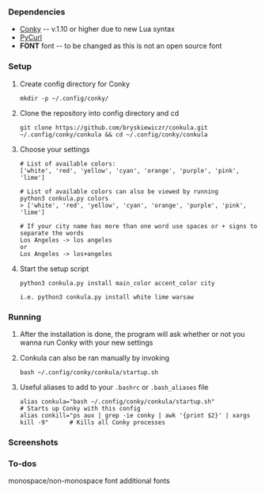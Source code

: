 ### Dependencies

- [Conky](https://github.com/brndnmtthws/conky) -- v.1.10 or higher due to new Lua syntax
- [PyCurl](http://pycurl.io/)
- __FONT__ font -- to be changed as this is not an open source font

### Setup

1. Create config directory for Conky
    ```
    mkdir -p ~/.config/conky/
    ```
2. Clone the repository into config directory and cd 
    ```
    git clone https://github.com/bryskiewiczr/conkula.git ~/.config/conky/conkula && cd ~/.config/conky/conkula
    ```
3. Choose your settings
    ```
    # List of available colors:
    ['white', 'red', 'yellow', 'cyan', 'orange', 'purple', 'pink', 'lime']

    # List of available colors can also be viewed by running
    python3 conkula.py colors
    > ['white', 'red', 'yellow', 'cyan', 'orange', 'purple', 'pink', 'lime']

    # If your city name has more than one word use spaces or + signs to separate the words
    Los Angeles -> los angeles
    or
    Los Angeles -> los+angeles
    ```

4. Start the setup script
    ```
    python3 conkula.py install main_color accent_color city

    i.e. python3 conkula.py install white lime warsaw
    ```

### Running

1. After the installation is done, the program will ask whether or not you wanna run Conky with your new settings

2. Conkula can also be ran manually by invoking
    ```
    bash ~/.config/conky/conkula/startup.sh
    ```

3. Useful aliases to add to your `.bashrc` or `.bash_aliases` file
    ```
    alias conkula="bash ~/.config/conky/conkula/startup.sh"                         # Starts up Conky with this config
    alias conkill="ps aux | grep -ie conky | awk '{print $2}' | xargs kill -9"      # Kills all Conky processes
    ```
### Screenshots

### To-dos

monospace/non-monospace font
additional fonts

